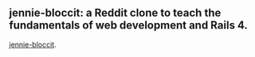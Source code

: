 ## jennie-bloccit: a Reddit clone to teach the fundamentals of web development and Rails 4.

[jennie-bloccit](http://jennie-bloccit.herokuapp.com/).


